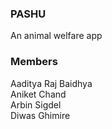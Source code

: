 ### PASHU
An animal welfare app

### Members
Aaditya Raj Baidhya<br>
Aniket Chand<br>
Arbin Sigdel<br>
Diwas Ghimire
